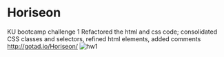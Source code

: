 # Horiseon
KU bootcamp challenge 1
Refactored the html and css code; consolidated CSS classes and selectors, refined html elements, added comments
http://gotad.io/Horiseon/
![hw1](https://user-images.githubusercontent.com/54012873/134077749-8e6b5a63-43a7-4304-8c9f-2bc83789742c.png)
